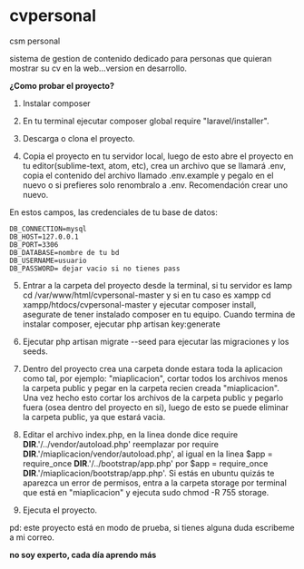 # cvpersonal
csm personal

sistema de gestion de contenido dedicado para personas que quieran mostrar su cv en la web...version en desarrollo.

**¿Como probar el proyecto?**
1. Instalar composer

2. En tu terminal ejecutar composer global require "laravel/installer".

3. Descarga o clona el proyecto.

4. Copia el proyecto en tu servidor local, luego de esto abre el proyecto en tu editor(sublime-text, atom, etc), crea un archivo que se llamará .env, copia el contenido del archivo llamado .env.example y pegalo en el nuevo o si prefieres solo renombralo a .env. Recomendación crear uno nuevo. 

En estos campos, las credenciales de tu base de datos:

	DB_CONNECTION=mysql
	DB_HOST=127.0.0.1
	DB_PORT=3306
	DB_DATABASE=nombre de tu bd
	DB_USERNAME=usuario
	DB_PASSWORD= dejar vacio si no tienes pass


5. Entrar a la carpeta del proyecto desde la terminal, si tu servidor es lamp cd /var/www/html/cvpersonal-master y si en tu caso es xampp cd xampp/htdocs/cvpersonal-master y ejecutar composer install, asegurate de tener instalado composer en tu equipo. Cuando termina de instalar composer, ejecutar php artisan key:generate


6. Ejecutar php artisan migrate --seed para ejecutar las migraciones y los seeds.

7. Dentro del proyecto crea una carpeta donde estara toda la aplicacion como tal, por ejemplo: "miaplicacion", cortar todos los archivos menos la carpeta public y pegar en la carpeta recien creada "miaplicacion". Una vez hecho esto cortar los archivos de la carpeta public y pegarlo fuera (osea dentro del proyecto en si), luego de esto se puede eliminar la carpeta public, ya que estará vacia.

8. Editar el archivo index.php, en la linea donde dice require __DIR__.'/../vendor/autoload.php' reemplazar por require __DIR__.'/miaplicacion/vendor/autoload.php', al igual en la linea $app = require_once __DIR__.'/../bootstrap/app.php' por $app = require_once __DIR__.'/miaplicacion/bootstrap/app.php'. Si estás en ubuntu quizás te aparezca un error de permisos, entra a la carpeta storage por terminal que está en "miaplicacion" y ejecuta sudo chmod -R 755 storage.

9. Ejecuta el proyecto.

pd: este proyecto está en modo de prueba, si tienes alguna duda escribeme a mi correo.

**no soy experto, cada día aprendo más**




